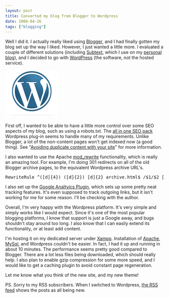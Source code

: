 ```yaml
---
layout: post
title: Converted my blog from Blogger to Wordpress
date: 2008-04-26
tags: ["blogging"]
---
```


Well I did it. I actually really liked using [Blogger](http://www.blogger.com), and I had finally gotten my blog set up the way I liked. However, I just wanted a little more. I evaluated a couple of different solutions (including [Subtext](http://subtextproject.com/), which I use on my [personal blog](http://www.superjason.com)), and I decided to go with [WordPress](http://wordpress.org/) (the software, not the hosted service).

![WordPress Logo](image.png)

First off, I wanted to be able to have a little more control over some SEO aspects of my blog, such as using a robots.txt. The [all in one SEO pack](http://wp.uberdose.com/2007/03/24/all-in-one-seo-pack/) Wordpress plug-in seems to handle many of my requirements. Unlike Blogger, a lot of the non-content pages won't get indexed now (a good thing). See "[Avoiding duplicate content with your site](http://www.ytechie.com/2008/04/avoiding-duplicate-content-with-your-site-or-blog/)" for more information.

I also wanted to use the Apache [mod_rewrite](http://httpd.apache.org/docs/1.3/mod/mod_rewrite.html) functionality, which is really an amazing tool. For example, I'm doing 301 redirects on all of the old Blogger archive pages, to the equivalent Wordpress archive URL's.
<pre class="c-sharp">RewriteRule ^([d]{4})_([d]{2})_[d]{2}_archive.html$ /$1/$2 [R=301,L]</pre>
I also set up the [Google Analtyics Plugin](http://xavisys.com/wordpress-google-analytics-plugin/), which sets up some pretty neat tracking features. It's even supposed to track outgoing links, but it isn't working for me for some reason. I'll be checking with the author.

Overall, I'm very happy with the Wordpress platform. It's very simple and simply works like I would expect. Since it's one of the most popular blogging platforms, I know that support is just a Google away, and bugs shouldn't stay around too long. I also know that I can easily extend its functionality, or at least add content.

I'm hosting it on my dedicated server under [Xampp](http://www.apachefriends.org/en/xampp.html). Installation of [Apache](http://www.apache.org/), [MySql](http://www.mysql.com/), and Wordpress couldn't be easier. In fact, I had it up and running in about 10 minutes. The performance seems pretty good compared to Blogger. There are a lot less files being downloaded, which should really help. I also plan to enable gzip compression for some more speed, and I would like to get a caching plugin to avoid constant page regeneration.

Let me know what you think of the new site, and my new theme!

PS. Sorry to my RSS subscribers. When I switched to Wordpress, [the RSS feed](http://feeds.feedburner.com/ytechie) shows the posts as all being new.